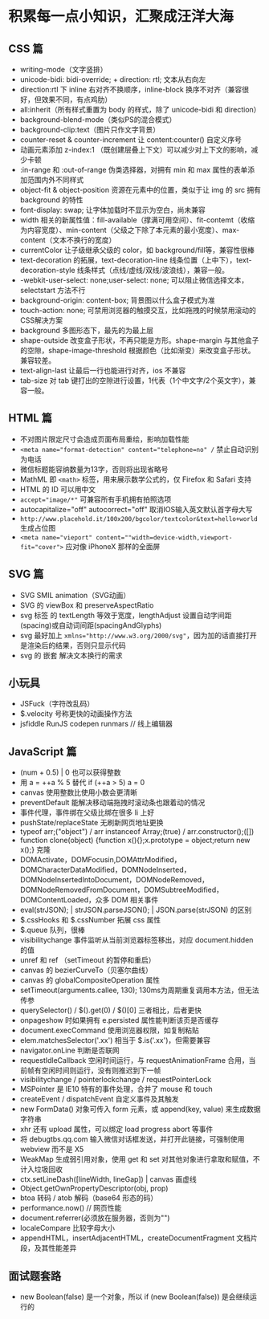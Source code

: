 # 积累每一点小知识，汇聚成汪洋大海

## CSS 篇

* writing-mode（文字竖排）
* unicode-bidi: bidi-override; + direction: rtl; 文本从右向左
* direction:rtl 下 inline 右对齐不换顺序，inline-block 换序不对齐（兼容很好，但效果不同，有点鸡肋）
* all:inherit（所有样式重置为 body 的样式，除了 unicode-bidi 和 direction）
* background-blend-mode（类似PS的混合模式）
* background-clip:text（图片只作文字背景）
* counter-reset & counter-increment 让 content:counter() 自定义序号
* 动画元素添加 z-index:1 （既创建层叠上下文）可以减少对上下文的影响，减少卡顿
* :in-range 和 :out-of-range 伪类选择器，对拥有 min 和 max 属性的表单添加范围内外不同样式
* object-fit & object-position 资源在元素中的位置，类似于让 img 的 src 拥有 background 的特性
* font-display: swap; 让字体加载时不显示为空白，尚未兼容
* width 相关的新属性值：fill-available（撑满可用空间）、fit-contemt（收缩为内容宽度）、min-content（父级之下除了本元素的最小宽度）、max-content（文本不换行的宽度）
* currentColor 让子级继承父级的 color，如 background/fill等，兼容性很棒
* text-decoration 的拓展，text-decoration-line 线条位置（上中下），text-decoration-style 线条样式（点线/虚线/双线/波浪线），兼容一般。
* -webkit-user-select: none;user-select: none; 可以阻止微信选择文本，selectstart 方法不行
* background-origin: content-box; 背景图以什么盒子模式为准
* touch-action: none; 可禁用浏览器的触摸交互，比如拖拽的时候禁用滚动的CSS解决方案
* background 多图形态下，最先的为最上层
* shape-outside 改变盒子形状，不再只能是方形。shape-margin 与其他盒子的空隙，shape-image-threshold 根据颜色（比如渐变）来改变盒子形状。兼容较差。
* text-align-last 让最后一行也能进行对齐，ios 不兼容
* tab-size 对 tab 键打出的空隙进行设置，1代表（1个中文字/2个英文字），兼容一般。

## HTML 篇
* 不对图片限定尺寸会造成页面布局重绘，影响加载性能
* `<meta name="format-detection" content="telephone=no" /` 禁止自动识别为电话
* 微信标题能容纳数量为13字，否则将出现省略号
* MathML 即 `<math>` 标签，用来展示数学公式的，仅 Firefox 和 Safari 支持
* HTML 的 ID 可以用中文
* `accept="image/*"` 可兼容所有手机拥有拍照选项
* autocapitalize="off" autocorrect="off" 取消IOS输入英文默认首字母大写
* `http://www.placehold.it/100x200/bgcolor/textcolor&text=hello+world` 生成占位图
* `<meta name="vieport" content=""width=device-width,viewport-fit="cover">` 应对像 iPhoneX 那样的全面屏
 
## SVG 篇
* SVG SMIL animation（SVG动画）
* SVG 的 viewBox 和 preserveAspectRatio
* svg 标签 <text> 的 textLength 等效于宽度，lengthAdjust 设置自动字间距(spacing)或自动词间距(spacingAndGlyphs)
* svg 最好加上 `xmlns="http://www.w3.org/2000/svg"`，因为加的话直接打开是渲染后的结果，否则只显示代码
* svg 的 <foreignObject> 嵌套 <body> 解决文本换行的需求

## 小玩具
* JSFuck（字符改乱码）
* $.velocity 号称更快的动画操作方法
* jsfiddle RunJS codepen runmars // 线上编辑器

## JavaScript 篇
* (num + 0.5) | 0 也可以获得整数
* 用 a = ++a % 5 替代 if (++a > 5) a = 0
* canvas 使用整数比使用小数会更清晰
* preventDefault 能解决移动端拖拽时滚动条也跟着动的情况
* 事件代理，事件绑在父级比绑在很多 li 上好
* pushState/replaceState 无刷新网页地址更换
* typeof arr;("object") / arr instanceof Array;(true) / arr.constructor();([])
* function clone(object) {function x(){};x.prototype = object;return new x();} 克隆
* DOMActivate，DOMFocusin,DOMAttrModified，DOMCharacterDataModified，DOMNodeInserted，DOMNodeInsertedIntoDocument，DOMNodeRemoved，DOMNodeRemovedFromDocument，DOMSubtreeModified，DOMContentLoaded，众多 DOM 相关事件
* eval(strJSON); | strJSON.parseJSON(); | JSON.parse(strJSON) 的区别
* $.cssHooks 和 $.cssNumber 拓展 css 属性
* $.queue 队列，很棒
* visibilitychange 事件监听从当前浏览器标签移出，对应 document.hidden 的值
* unref 和 ref （setTimeout 的暂停和重启）
* canvas 的 bezierCurveTo（贝塞尔曲线）
* canvas 的 globalCompositeOperation 属性
* setTimeout(arguments.callee, 130); 130ms为周期重复调用本方法，但无法传参
* querySelector() / $().get(0) / $()[0] 三者相比，后者更快
* onpageshow 时如果拥有 e.persisted 属性能判断该页是否缓存
* document.execCommand 使用浏览器权限，如复制粘贴
* elem.matchesSelector('.xx') 相当于 $.is('.xx')，但需要兼容
* navigator.onLine 判断是否联网
* requestIdleCallback 空闲时间运行，与 requestAnimationFrame 合用，当前帧有空闲时间则运行，没有则推迟到下一帧
* visibilitychange / pointerlockchange / requestPointerLock
* MSPointer 是 IE10 特有的事件处理，合并了 mouse 和 touch
* createEvent / dispatchEvent 自定义事件及其触发
* new FormData() 对象可传入 form 元素，或 append(key, value) 来生成数据字符串
* xhr 还有 upload 属性，可以绑定 load progress abort 等事件
* 将 debugtbs.qq.com 输入微信对话框发送，并打开此链接，可强制使用 webview 而不是 X5
* WeakMap 生成弱引用对象，使用 get 和 set 对其他对象进行拿取和赋值，不计入垃圾回收
* ctx.setLineDash([lineWidth, lineGap]) | canvas 画虚线
* Object.getOwnPropertyDescriptor(obj, prop)
* btoa 转码 / atob 解码（base64 形态的码）
* performance.now() // 网页性能
* document.referrer(必须放在服务器，否则为"")
* localeCompare 比较字母大小
* appendHTML，insertAdjacentHTML，createDocumentFragment 文档片段，及其性能差异

## 面试题套路
* new Boolean(false) 是一个对象，所以 if (new Boolean(false)) 是会继续运行的

